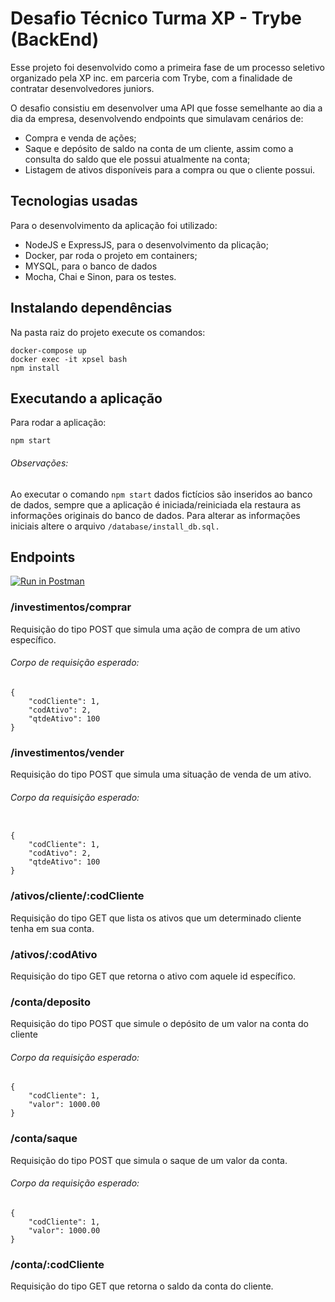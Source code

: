# Desafio Técnico Turma XP - Trybe (BackEnd) 

Esse projeto foi desenvolvido como a primeira fase de um processo seletivo organizado pela XP inc. em parceria com Trybe, com a finalidade de contratar desenvolvedores juniors.

O desafio consistiu em desenvolver uma API que fosse semelhante ao dia a dia da empresa, desenvolvendo endpoints que simulavam cenários de:
* Compra e venda de ações;
* Saque e depósito de saldo na conta de um cliente, assim como a consulta do saldo que ele possui atualmente na conta;
* Listagem de ativos disponíveis para a compra ou que o cliente possui.

## Tecnologias usadas

Para o desenvolvimento da aplicação foi utilizado:
* NodeJS e ExpressJS, para o desenvolvimento da plicação;
* Docker, par roda o projeto em containers;
* MYSQL, para o banco de dados
* Mocha, Chai e Sinon, para os testes.

## Instalando dependências
Na pasta raiz do projeto execute os comandos:
~~~~
docker-compose up
docker exec -it xpsel bash
npm install
~~~~

## Executando a aplicação
Para rodar a aplicação:
~~~~
npm start
~~~~

###### Observações:
Ao executar o comando `npm start` dados fictícios são inseridos ao banco de dados, sempre que a aplicação é iniciada/reiniciada ela restaura as informações originais do banco de dados. Para alterar as informações iniciais altere o arquivo  `/database/install_db.sql.`

## Endpoints
[![Run in Postman](https://run.pstmn.io/button.svg)](https://god.gw.postman.com/run-collection/20323323-556e65cc-c330-43d0-b919-5c7601e31c6a?action=collection%2Ffork&collection-url=entityId%3D20323323-556e65cc-c330-43d0-b919-5c7601e31c6a%26entityType%3Dcollection%26workspaceId%3Dd1baa3d9-9f25-41b4-8510-642d214f4015)

### /investimentos/comprar
Requisição do tipo POST que simula uma ação de compra de um ativo específico.

###### Corpo de requisição esperado:
~~~
{
    "codCliente": 1,
    "codAtivo": 2,
    "qtdeAtivo": 100
}
~~~

### /investimentos/vender

Requisição do tipo POST que simula uma situação de venda de um ativo.

###### Corpo da requisição esperado:
~~~

{
    "codCliente": 1,
    "codAtivo": 2,
    "qtdeAtivo": 100
}
~~~

### /ativos/cliente/:codCliente
Requisição do tipo GET que lista os ativos que um  determinado cliente tenha em sua conta.
 
### /ativos/:codAtivo
Requisição do tipo GET que retorna o ativo com aquele id específico.
 
### /conta/deposito
Requisição do tipo POST que simule o depósito de um valor na conta do cliente

###### Corpo da requisição esperado:
~~~
{
    "codCliente": 1,
    "valor": 1000.00
}
~~~~
 
### /conta/saque
Requisição do tipo POST que simula o saque de um valor da conta.

###### Corpo da requisição esperado:
~~~
{
    "codCliente": 1,
    "valor": 1000.00
}
~~~
 
### /conta/:codCliente
Requisição do tipo GET que retorna o saldo da conta do cliente.
